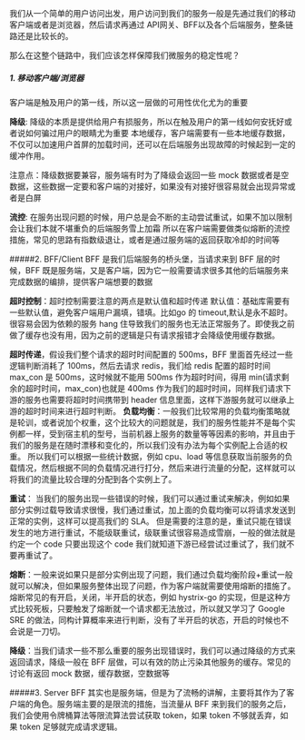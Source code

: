 
我们从一个简单的用户访问出发，用户访问到我们的服务一般是先通过我们的移动客户端或者是浏览器，然后请求再通过 API网关、BFF以及各个后端服务，整条链路还是比较长的。

那么在这整个链路中，我们应该怎样保障我们微服务的稳定性呢？

##### 1. 移动客户端/浏览器
客户端是触及用户的第一线，所以这一层做的可用性优化尤为的重要

**降级**: 降级的本质是提供给用户有损服务，所以在触及用户的第一线如何安抚好或者说如何骗过用户的眼睛尤为重要
本地缓存，客户端需要有一些本地缓存数据，不仅可以加速用户首屏的加载时间，还可以在后端服务出现故障的时候起到一定的缓冲作用。

注意点：降级数据要兼容，服务端有时为了降级会返回一些 mock 数据或者是空数据，这些数据一定要和客户端的对接好，如果没有对接好很容易就会出现异常或者是白屏

**流控**: 在服务出现问题的时候，用户总是会不断的主动尝试重试，如果不加以限制会让我们本就不堪重负的后端服务雪上加霜
所以在客户端需要做类似熔断的流控措施，常见的思路有指数级退让，或者是通过服务端的返回获取冷却的时间等

#####2. BFF/Client
BFF 是我们后端服务的桥头堡，当请求来到 BFF 层的时候，BFF 既是服务端，又是客户端，因为它一般需要请求很多其他的后端服务来完成数据的编排，提供客户端想要的数据

**超时控制**：超时控制需要注意的两点是默认值和超时传递
默认值：基础库需要有一些默认值，避免客户端用户漏填，错填。比如go 的 timeout,默认是永不超时。很容易会因为依赖的服务 hang 住导致我们的服务也无法正常服务了。即使我之前做了缓存也没有用，因为之前的逻辑是只有请求报错才会降级使用缓存数据。

**超时传递**，假设我们整个请求的超时时间配置的 500ms，BFF 里面首先经过一些逻辑判断消耗了 100ms，然后去请求 redis，我们给 redis 配置的超时时间 max_con 是 500ms，这时候就不能用 500ms 作为超时时间，得用 min(请求剩余的超时时间，max_con)也就是 400ms 作为我们的超时时间，同样我们请求下游的服务也需要将超时时间携带到 header 信息里面，这样下游服务就可以继承上游的超时时间来进行超时判断。
**负载均衡**：一般我们比较常用的负载均衡策略就是轮训，或者说加个权重，这个比较大的问题就是，我们的服务性能并不是每个实例都一样，受到宿主机的型号，当前机器上服务的数量等等因素的影响，并且由于我们的服务是在随时漂移和变化的，所以我们没有办法为每个实例配上合适的权重。
所以我们可以根据一些统计数据，例如 cpu、load 等信息获取当前服务的负载情况，然后根据不同的负载情况进行打分，然后来进行流量的分配，这样就可以将我们的流量比较合理的分配到各个实例上了。

**重试**： 当我们的服务出现一些错误的时候，我们可以通过重试来解决，例如如果部分实例过载导致请求很慢，我们通过重试，加上面的负载均衡可以将请求发送到正常的实例，这样可以提高我们的 SLA。
但是需要的注意的是，重试只能在错误发生的地方进行重试，不能级联重试，级联重试很容易造成雪崩，一般的做法就是约定一个 code 只要出现这个 code 我们就知道下游已经尝试过重试了，我们就不要再重试了。

**熔断**：一般来说如果只是部分实例出现了问题，我们通过负载均衡阶段+重试一般就可以解决，但如果服务整体出现了问题，作为客户端就需要使用熔断的措施了。
熔断常见的有开启，关闭，半开启的状态，例如 hystrix-go 的实现，但是这种方式比较死板，只要触发了熔断就一个请求都无法放过，所以就又学习了 Google SRE 的做法，同构计算概率来进行判断，没有了半开启的状态，开启的时候也不会说是一刀切。

**降级**：当我们请求一些不那么重要的服务出现错误时，我们可以通过降级的方式来返回请求，降级一般在 BFF 层做，可以有效的防止污染其他服务的缓存。常见的讨论有返回 mock 数据，缓存数据，空数据等

#####3. Server
BFF 其实也是服务端，但是为了流畅的讲解，主要将其作为了客户端的角色。服务端主要的是限流的措施，当流量从 BFF 来到我们的服务之后，我们会使用令牌桶算法等限流算法尝试获取 token，如果 token 不够就丢弃，如果 token 足够就完成请求逻辑。
